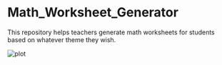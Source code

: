# Math_Worksheet_Generator

This repository helps teachers generate math worksheets for students based on whatever theme they wish.

![plot](./results.PNG)